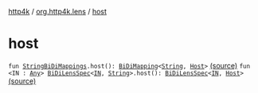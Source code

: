 [http4k](../index.md) / [org.http4k.lens](index.md) / [host](./host.md)

# host

`fun `[`StringBiDiMappings`](-string-bi-di-mappings/index.md)`.host(): `[`BiDiMapping`](-bi-di-mapping/index.md)`<`[`String`](https://kotlinlang.org/api/latest/jvm/stdlib/kotlin/-string/index.html)`, `[`Host`](../org.http4k.cloudnative.env/-host/index.md)`>` [(source)](https://github.com/http4k/http4k/blob/master/http4k-cloudnative/src/main/kotlin/org/http4k/lens/cloudNativeExt.kt#L9)
`fun <IN : `[`Any`](https://kotlinlang.org/api/latest/jvm/stdlib/kotlin/-any/index.html)`> `[`BiDiLensSpec`](-bi-di-lens-spec/index.md)`<`[`IN`](host.md#IN)`, `[`String`](https://kotlinlang.org/api/latest/jvm/stdlib/kotlin/-string/index.html)`>.host(): `[`BiDiLensSpec`](-bi-di-lens-spec/index.md)`<`[`IN`](host.md#IN)`, `[`Host`](../org.http4k.cloudnative.env/-host/index.md)`>` [(source)](https://github.com/http4k/http4k/blob/master/http4k-cloudnative/src/main/kotlin/org/http4k/lens/cloudNativeExt.kt#L14)